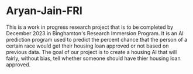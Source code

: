 # Aryan-Jain-FRI

This is a work in progress research project that is to be completed by December 2023 in Binghamton's Research Immersion Program. It is an AI prediction program used to predict the percent chance that the person of a certain race would get their housing loan approved or not based on previous data. The goal of our project is to create a housing AI that will fairly, without bias, tell whether someone should have thier housing loan approved. 
